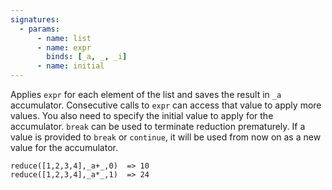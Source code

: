 ```yaml
---
signatures:
  - params:
      - name: list
      - name: expr
        binds: [_a, _, _i]
      - name: initial
---
```


Applies `expr` for each element of the list and saves the result in `_a` accumulator. Consecutive calls to `expr`
can access that value to apply more values. You also need to specify the initial value to apply for the
accumulator. `break` can be used to terminate reduction prematurely. If a value is provided to `break` or `continue`,
it will be used from now on as a new value for the accumulator.

```scarpet
reduce([1,2,3,4],_a+_,0)  => 10
reduce([1,2,3,4],_a*_,1)  => 24
```

